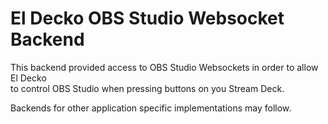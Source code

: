 # El Decko OBS Studio Websocket Backend
This backend provided access to OBS Studio Websockets in order to allow El Decko  
to control OBS Studio when pressing buttons on you Stream Deck.  

Backends for other application specific implementations may follow.